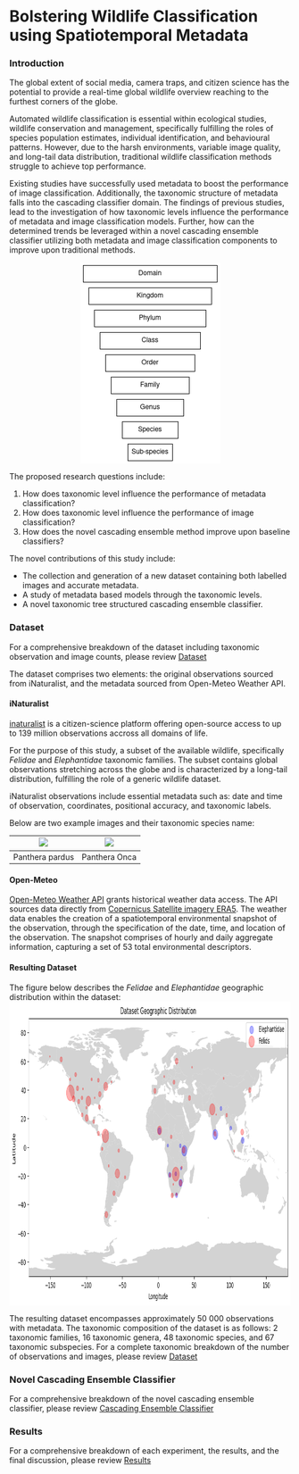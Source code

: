 # Bolstering Wildlife Classification using Spatiotemporal Metadata

### Introduction
The global extent of social media, camera traps, and citizen science has the potential to provide 
a real-time global wildlife overview reaching to the furthest corners of the globe.

Automated wildlife classification is essential within ecological studies, wildlife conservation and management, 
specifically fulfilling the roles of species population estimates, individual identification, and behavioural patterns.
However, due to the harsh environments, variable image quality, and long-tail data distribution, traditional 
wildlife classification methods struggle to achieve top performance. 

Existing studies have successfully used metadata to boost the performance of image classification. 
Additionally, the taxonomic structure of metadata falls into the cascading classifier domain. 
The findings of previous studies, lead to the investigation of how taxonomic levels influence the performance 
of metadata and image classification models. Further, how can the determined trends be leveraged within a novel 
cascading ensemble classifier utilizing both metadata and image classification components to improve upon traditional 
methods.

<img height="361" src="images/taxon_pyramid.png" width="251" alt="taxonomic structure" style="display: block; margin: 0 auto"/>

The proposed research questions include:

1. How does taxonomic level influence the performance of metadata classification?
2. How does taxonomic level influence the performance of image classification?
3. How does the novel cascading ensemble method improve upon baseline classifiers?

The novel contributions of this study include:

- The collection and generation of a new dataset containing both labelled images and accurate metadata.
- A study of metadata based models through the taxonomic levels.
- A novel taxonomic tree structured cascading ensemble classifier.


### Dataset
For a comprehensive breakdown of the dataset including taxonomic observation and image counts, please
review [Dataset](dataset.md)

The dataset comprises two elements: the original observations sourced from iNaturalist, and the metadata sourced from 
Open-Meteo Weather API.

#### iNaturalist
[inaturalist](https://www.inaturalist.org/) is a citizen-science platform offering open-source access to up to 139 million
observations accross all domains of life. 

For the purpose of this study, a subset of the available wildlife, specifically _Felidae_ and _Elephantidae_ taxonomic families.
The subset contains global observations stretching across the globe and is characterized by a long-tail distribution, fulfilling
the role of a generic wildlife dataset.

iNaturalist observations include essential metadata such as: date and time of observation, coordinates, positional accuracy, and
taxonomic labels. 

Below are two example images and their taxonomic species name:

| ![](http://static.inaturalist.org/photos/88383/medium.jpg) | ![](https://inaturalist-open-data.s3.amazonaws.com/photos/9581740/medium.jpg) |
|------------------------------------------------------------|-------------------------------------------------------------------------------|
| Panthera pardus                                            | Panthera Onca                                                                 |


#### Open-Meteo
[Open-Meteo Weather API](https://open-meteo.com/) grants historical weather data access. The API sources 
data directly from [Copernicus Satellite imagery ERA5](https://cds.climate.copernicus.eu/cdsapp#!/dataset/reanalysis-era5-land?tab=overview). 
The weather data enables the creation of a spatiotemporal environmental snapshot of the observation, through the specification 
of the date, time, and location of the observation. 
The snapshot comprises of hourly and daily aggregate information, capturing a set of 53 total environmental descriptors.

#### Resulting Dataset
The figure below describes the _Felidae_ and _Elephantidae_ geographic distribution within the dataset:
<img height="545" src="images/dataset_distribution.png" width="1001" alt="dataset distribution" style="display: block; margin: 0 auto"/>

The resulting dataset encompasses approximately 50 000 observations with metadata.
The taxonomic composition of the dataset is as follows: 2 taxonomic families, 16 taxonomic genera, 
48 taxonomic species, and 67 taxonomic subspecies. 
For a complete taxonomic breakdown of the number of observations and images, please review [Dataset](dataset.md)

### Novel Cascading Ensemble Classifier
For a comprehensive breakdown of the novel cascading ensemble classifier, please review 
[Cascading Ensemble Classifier](cascading_ensemble_classifier.md)

### Results
For a comprehensive breakdown of each experiment, the results, and the final discussion, 
please review [Results](results.md)
